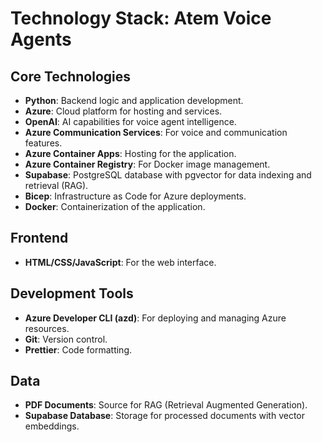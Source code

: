# Technology Stack: Atem Voice Agents

## Core Technologies
- **Python**: Backend logic and application development.
- **Azure**: Cloud platform for hosting and services.
- **OpenAI**: AI capabilities for voice agent intelligence.
- **Azure Communication Services**: For voice and communication features.
- **Azure Container Apps**: Hosting for the application.
- **Azure Container Registry**: For Docker image management.
- **Supabase**: PostgreSQL database with pgvector for data indexing and retrieval (RAG).
- **Bicep**: Infrastructure as Code for Azure deployments.
- **Docker**: Containerization of the application.

## Frontend
- **HTML/CSS/JavaScript**: For the web interface.

## Development Tools
- **Azure Developer CLI (azd)**: For deploying and managing Azure resources.
- **Git**: Version control.
- **Prettier**: Code formatting.

## Data
- **PDF Documents**: Source for RAG (Retrieval Augmented Generation).
- **Supabase Database**: Storage for processed documents with vector embeddings.
